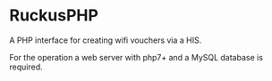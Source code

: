 # RuckusPHP
A PHP interface for creating wifi vouchers via a HIS. 

For the operation a web server with php7+ and a MySQL database is required.
